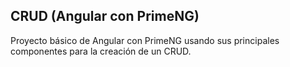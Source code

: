 ## CRUD (Angular con PrimeNG)

Proyecto básico de Angular con PrimeNG usando sus principales componentes para la creación de un CRUD.
